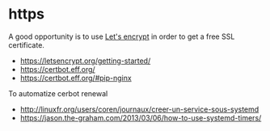 # https

A good opportunity is to use [Let's encrypt](https://letsencrypt.org/getting-started/)
in order to get a free SSL certificate.

* https://letsencrypt.org/getting-started/
* https://certbot.eff.org/
* https://certbot.eff.org/#pip-nginx

To automatize cerbot renewal

* http://linuxfr.org/users/coren/journaux/creer-un-service-sous-systemd
* https://jason.the-graham.com/2013/03/06/how-to-use-systemd-timers/
